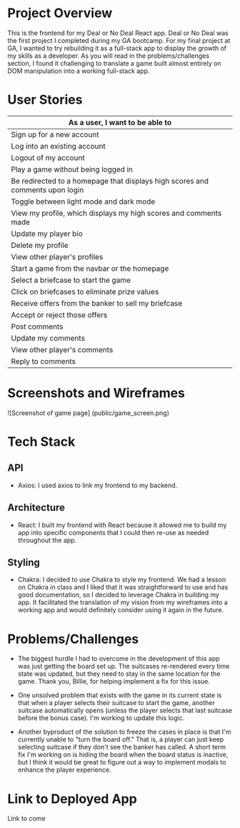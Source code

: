 # Project Overview
This is the frontend for my Deal or No Deal React app. Deal or No Deal was the first project I completed during my GA bootcamp. For my final project at GA, I wanted to try rebuilding it as a full-stack app to display the growth of my skills as a developer. As you will read in the problems/challenges section, I found it challenging to translate a game built almost entirely on DOM manipulation into a working full-stack app.

# User Stories
|As a user, I want to be able to|
|-|
|Sign up for a new account|
|Log into an existing account|
|Logout of my account|
|Play a game without being logged in|
|Be redirected to a homepage that displays high scores and comments upon login|
|Toggle between light mode and dark mode|
|View my profile, which displays my high scores and comments made|
|Update my player bio|
|Delete my profile|
|View other player's profiles|
|Start a game from the navbar or the homepage|
|Select a briefcase to start the game|
|Click on briefcases to eliminate prize values|
|Receive offers from the banker to sell my briefcase|
|Accept or reject those offers|
|Post comments|
|Update my comments|
|View other player's comments|
|Reply to comments|

# Screenshots and Wireframes
![Screenshot of game page] (public/game_screen.png)


# Tech Stack

## API
- Axios: I used axios to link my frontend to my backend.

## Architecture
- React: I built my frontend with React because it allowed me to build my app into specific components that I could then re-use as needed throughout the app.

## Styling
- Chakra: I decided to use Chakra to style my frontend. We had a lesson on Chakra in class and I liked that it was straightforward to use and has good documentation, so I decided to leverage Chakra in building my app. It facilitated the translation of my vision from my wireframes into a working app and would definitely consider using it again in the future.

# Problems/Challenges
* The biggest hurdle I had to overcome in the development of this app was just getting the board set up. The suitcases re-rendered every time state was updated, but they need to stay in the same location for the game. Thank you, Billie, for helping implement a fix for this issue.

* One unsolved problem that exists with the game in its current state is that when a player selects their suitcase to start the game, another suitcase automatically opens (unless the player selects that last suitcase before the bonus case). I'm working to update this logic.

* Another byproduct of the solution to freeze the cases in place is that I'm currently unable to "turn the board off." That is, a player can just keep selecting suitcase if they don't see the banker has called. A short term fix I'm working on is hiding the board when the board status is inactive, but I think it would be great to figure out a way to implement modals to enhance the player experience.

# Link to Deployed App
Link to come